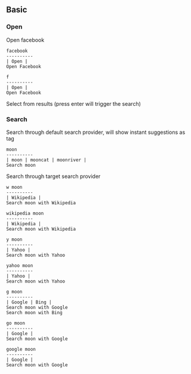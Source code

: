 ## Basic

### Open

Open facebook
```
facebook
----------
| Open |
Open Facebook
```

```
f
----------
| Open |
Open Facebook
```

Select from results (press enter will trigger the search)

### Search

Search through default search provider, will show instant suggestions as tag
```
moon
----------
| moon | mooncat | moonriver |
Search moon
```

Search through target search provider

```
w moon
----------
| Wikipedia |
Search moon with Wikipedia
```

```
wikipedia moon
----------
| Wikipedia |
Search moon with Wikipedia
```

```
y moon
----------
| Yahoo |
Search moon with Yahoo
```

```
yahoo moon
----------
| Yahoo |
Search moon with Yahoo
```

```
g moon
----------
| Google | Bing |
Search moon with Google
Search moon with Bing
```

```
go moon
----------
| Google |
Search moon with Google
```

```
google moon
----------
| Google |
Search moon with Google
```

